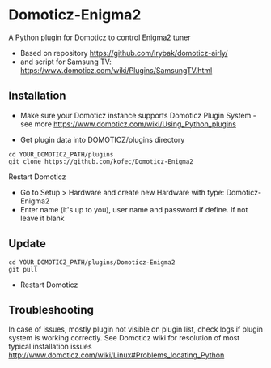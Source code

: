 # Domoticz-Enigma2
A Python plugin for Domoticz to control Enigma2 tuner 

* Based on repository https://github.com/lrybak/domoticz-airly/
* and script for Samsung TV: https://www.domoticz.com/wiki/Plugins/SamsungTV.html

## Installation

* Make sure your Domoticz instance supports Domoticz Plugin System - see more https://www.domoticz.com/wiki/Using_Python_plugins

* Get plugin data into DOMOTICZ/plugins directory
```
cd YOUR_DOMOTICZ_PATH/plugins
git clone https://github.com/kofec/Domoticz-Enigma2
```
Restart Domoticz
* Go to Setup > Hardware and create new Hardware with type: Domoticz-Enigma2
* Enter name (it's up to you), user name and password if define. If not leave it blank

## Update
```
cd YOUR_DOMOTICZ_PATH/plugins/Domoticz-Enigma2
git pull
```
* Restart Domoticz

## Troubleshooting

In case of issues, mostly plugin not visible on plugin list, check logs if plugin system is working correctly. See Domoticz wiki for resolution of most typical installation issues http://www.domoticz.com/wiki/Linux#Problems_locating_Python
